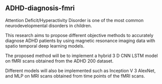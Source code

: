 ## ADHD-diagnosis-fmri

Attention Deficit/Hyperactivity Disorder is one of the most common neurodevelopmental
disorders in children.

This research aims to propose different objective methods to accurately diagnose ADHD patients
by using magnetic resonance imaging data with spatio temporal deep learning models.

The proposed method will be to implement a hybrid 3 D CNN LSTM model on fMRI scans
obtained from the ADHD 200 dataset.

Different models will also be implemented such as Inception V 3 AlexNet, and MLP on MRI scans
obtained from time points of the fMRI scans.

